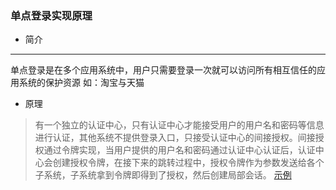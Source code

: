 ### 单点登录实现原理
- 简介
---
单点登录是在多个应用系统中，用户只需要登录一次就可以访问所有相互信任的应用系统的保护资源 如：淘宝与天猫
- 原理
> 有一个独立的认证中心，只有认证中心才能接受用户的用户名和密码等信息进行认证，其他系统不提供登录入口，只接受认证中心的间接授权。间接授权通过令牌实现，当用户提供的用户名和密码通过认证中心认证后，认证中心会创建授权令牌，在接下来的跳转过程中，授权令牌作为参数发送给各个子系统，子系统拿到令牌即得到了授权，然后创建局部会话。
[示例](http://p3.pstatp.com/large/11ba0004d1943482eb9c)